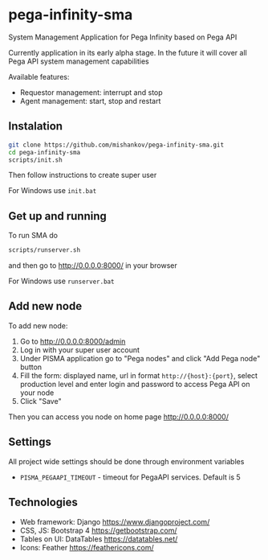 # pega-infinity-sma
System Management Application for Pega Infinity based on Pega API

Currently application in its early alpha stage. In the future it will cover all Pega API system management capabilities

Available features:
- Requestor management: interrupt and stop  
- Agent management: start, stop and restart

## Instalation

```bash
git clone https://github.com/mishankov/pega-infinity-sma.git
cd pega-infinity-sma
scripts/init.sh
```
Then follow instructions to create super user

For Windows use `init.bat`

## Get up and running
To run SMA do
```bash
scripts/runserver.sh
```
and then go to http://0.0.0.0:8000/ in your browser

For Windows use `runserver.bat`

## Add new node
To add new node:
 1. Go to http://0.0.0.0:8000/admin
 2. Log in with your super user account
 3. Under PISMA application go to "Pega nodes" and click "Add Pega node" button
 4. Fill the form: displayed name, url in format `http://{host}:{port}`, select production level and enter login and password to access Pega API on your node
 5. Click "Save"
 
Then you can access you node on home page http://0.0.0.0:8000/

## Settings
All project wide settings should be done through environment variables

- `PISMA_PEGAAPI_TIMEOUT` - timeout for PegaAPI services. Default is 5


## Technologies
- Web framework: Django https://www.djangoproject.com/
- CSS, JS: Bootstrap 4 https://getbootstrap.com/
- Tables on UI: DataTables https://datatables.net/
- Icons: Feather https://feathericons.com/
